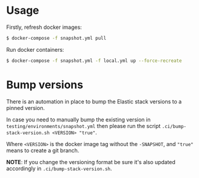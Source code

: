 # Usage

Firstly, refresh docker images:

```bash
$ docker-compose -f snapshot.yml pull
```

Run docker containers:

```bash
$ docker-compose -f snapshot.yml -f local.yml up --force-recreate
```

# Bump versions

There is an automation in place to bump the Elastic stack versions to a pinned version.

In case you need to manually bump the existing version in `testing/environments/snapshot.yml` then please run the script
`.ci/bump-stack-version.sh <VERSION> "true"`.

Where `<VERSION>` is the docker image tag without the `-SNAPSHOT`, and `"true"` means to create a git branch.

**NOTE**: If you change the versioning format be sure it's also updated accordingly in `.ci/bump-stack-version.sh`.
